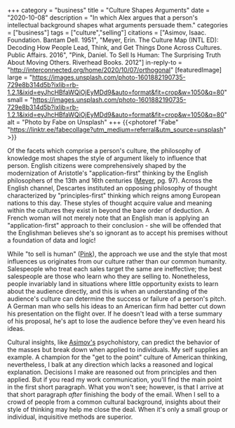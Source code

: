 +++
category = "business"
title = "Culture Shapes Arguments"
date = "2020-10-08"
description = "In which Alex argues that a person's intellectual background shapes what arguments persuade them."
categories = ["business"]
tags = ["culture","selling"]
citations = ["Asimov, Isaac. Foundation. Bantam Dell. 1951", "Meyer, Erin. The Culture Map (INTL ED): Decoding How People Lead, Think, and Get Things Done Across Cultures. Public Affairs. 2016", "Pink, Daniel. To Sell Is Human: The Surprising Truth About Moving Others. Riverhead Books. 2012"]
in-reply-to = "http://interconnected.org/home/2020/10/07/orthogonal"
[featuredImage]
  large = "https://images.unsplash.com/photo-1601882190735-729e8b314d5b?ixlib=rb-1.2.1&ixid=eyJhcHBfaWQiOjEyMDd9&auto=format&fit=crop&w=1050&q=80"
  small = "https://images.unsplash.com/photo-1601882190735-729e8b314d5b?ixlib=rb-1.2.1&ixid=eyJhcHBfaWQiOjEyMDd9&auto=format&fit=crop&w=1050&q=80"
  alt   = "Photo by Fabe on Unsplash"
+++
{{<photoref "Fabe" "https://linktr.ee/fabecollage?utm_medium=referral&utm_source=unsplash" >}}

Of the facets which comprise a person's culture, the philosophy of knowledge most shapes the style of argument likely to influence that person. English citizens were comprehensively shaped by the modernization of Aristotle's "application-first" thinking by the English philosophers of the 13th and 16th centuries ([Meyer](#citations), pg. 97). Across the English channel, Descartes instituted an opposing philosophy of thought characterized by "principles-first" thinking which reigns among European nations to this day. These styles of thought acquire value and meaning within the cultures they exist in beyond the bare order of deduction. A French woman will not merely note that an English man is applying an "application-first" approach to their conclusion - she will be offended that the Englishman believes she's so ignorant as to accept his premises without a foundation of data and logic!

While "to sell is human" ([Pink](#citations)), the approach we use and the style that most influences us originates from our culture rather than our common humanity. Salespeople who treat each sales target the same are ineffective; the best salespeople are those who learn who they are selling to. Nonetheless, people invariably land in situations where little opportunity exists to learn about the audience directly, and this is when an understanding of the audience's culture can determine the success or failure of a person's pitch. A German man who sells his ideas to an American firm had better cut down his presentation on the flight over. If he doesn't lead with a terse summary of his proposal, he's apt to lose the audience before they've even heard his ideas.

Cultural insights, like [Asimov's](#citations) psychohistory, can predict the behavior of the masses but break down when applied to individuals. My self supplies an example. A champion for the "get to the point" culture of American thinking, nevertheless, I balk at any direction which lacks a reasoned and logical explanation. Decisions I make are reasoned out from principles and then applied. But if you read my work communication, you'll find the main point in the first short paragraph. What you won't see; however, is that I arrive at that short paragraph _after_ finishing the body of the email. When I sell to a crowd of people from a common cultural background, insights about their style of thinking may help me close the deal. When it's only a small group or individual, inquisitive methods are superior.
